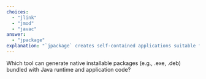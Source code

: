 ```yaml
---
choices:
  - "jlink"
  - "jmod"
  - "javac"
answer:
  - "jpackage"
explanation: "`jpackage` creates self-contained applications suitable for cross-platform distribution and doesn't require a pre-installed Java runtime."
---
```


Which tool can generate native installable packages (e.g., .exe, .deb) bundled with Java runtime and application code?
